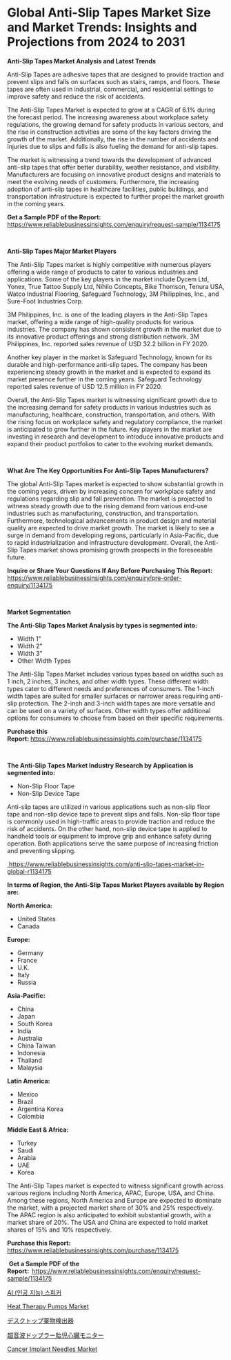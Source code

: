 <p><h1>Global Anti-Slip Tapes Market Size and Market Trends: Insights and Projections from 2024 to 2031</h1></p><p><strong>Anti-Slip Tapes Market Analysis and Latest Trends</strong></p>
<p><p>Anti-Slip Tapes are adhesive tapes that are designed to provide traction and prevent slips and falls on surfaces such as stairs, ramps, and floors. These tapes are often used in industrial, commercial, and residential settings to improve safety and reduce the risk of accidents.</p><p>The Anti-Slip Tapes Market is expected to grow at a CAGR of 6.1% during the forecast period. The increasing awareness about workplace safety regulations, the growing demand for safety products in various sectors, and the rise in construction activities are some of the key factors driving the growth of the market. Additionally, the rise in the number of accidents and injuries due to slips and falls is also fueling the demand for anti-slip tapes.</p><p>The market is witnessing a trend towards the development of advanced anti-slip tapes that offer better durability, weather resistance, and visibility. Manufacturers are focusing on innovative product designs and materials to meet the evolving needs of customers. Furthermore, the increasing adoption of anti-slip tapes in healthcare facilities, public buildings, and transportation infrastructure is expected to further propel the market growth in the coming years.</p></p>
<p><strong>Get a Sample PDF of the Report:&nbsp;</strong> <a href="https://www.reliablebusinessinsights.com/enquiry/request-sample/1134175">https://www.reliablebusinessinsights.com/enquiry/request-sample/1134175</a></p>
<p>&nbsp;</p>
<p><strong>Anti-Slip Tapes Major Market Players</strong></p>
<p><p>The Anti-Slip Tapes market is highly competitive with numerous players offering a wide range of products to cater to various industries and applications. Some of the key players in the market include Dycem Ltd, Yonex, True Tattoo Supply Ltd, Nihilo Concepts, Bike Thomson, Tenura USA, Watco Industrial Flooring, Safeguard Technology, 3M Philippines, Inc., and Sure-Foot Industries Corp.</p><p>3M Philippines, Inc. is one of the leading players in the Anti-Slip Tapes market, offering a wide range of high-quality products for various industries. The company has shown consistent growth in the market due to its innovative product offerings and strong distribution network. 3M Philippines, Inc. reported sales revenue of USD 32.2 billion in FY 2020.</p><p>Another key player in the market is Safeguard Technology, known for its durable and high-performance anti-slip tapes. The company has been experiencing steady growth in the market and is expected to expand its market presence further in the coming years. Safeguard Technology reported sales revenue of USD 12.5 million in FY 2020.</p><p>Overall, the Anti-Slip Tapes market is witnessing significant growth due to the increasing demand for safety products in various industries such as manufacturing, healthcare, construction, transportation, and others. With the rising focus on workplace safety and regulatory compliance, the market is anticipated to grow further in the future. Key players in the market are investing in research and development to introduce innovative products and expand their product portfolios to cater to the evolving market demands.</p></p>
<p>&nbsp;</p>
<p><strong>What Are The Key Opportunities For Anti-Slip Tapes Manufacturers?</strong></p>
<p><p>The global Anti-Slip Tapes market is expected to show substantial growth in the coming years, driven by increasing concern for workplace safety and regulations regarding slip and fall prevention. The market is projected to witness steady growth due to the rising demand from various end-use industries such as manufacturing, construction, and transportation. Furthermore, technological advancements in product design and material quality are expected to drive market growth. The market is likely to see a surge in demand from developing regions, particularly in Asia-Pacific, due to rapid industrialization and infrastructure development. Overall, the Anti-Slip Tapes market shows promising growth prospects in the foreseeable future.</p></p>
<p><strong>Inquire or Share Your Questions If Any Before Purchasing This Report:</strong> <a href="https://www.reliablebusinessinsights.com/enquiry/pre-order-enquiry/1134175">https://www.reliablebusinessinsights.com/enquiry/pre-order-enquiry/1134175</a></p>
<p>&nbsp;</p>
<p><strong>Market Segmentation</strong></p>
<p><strong>The Anti-Slip Tapes Market Analysis by types is segmented into:</strong></p>
<p><ul><li>Width 1"</li><li>Width 2"</li><li>Width 3"</li><li>Other Width Types</li></ul></p>
<p><p>The Anti-Slip Tapes Market includes various types based on widths such as 1 inch, 2 inches, 3 inches, and other width types. These different width types cater to different needs and preferences of consumers. The 1-inch width tapes are suited for smaller surfaces or narrower areas requiring anti-slip protection. The 2-inch and 3-inch width tapes are more versatile and can be used on a variety of surfaces. Other width types offer additional options for consumers to choose from based on their specific requirements.</p></p>
<p><strong>Purchase this Report:&nbsp;</strong><a href="https://www.reliablebusinessinsights.com/purchase/1134175">https://www.reliablebusinessinsights.com/purchase/1134175</a></p>
<p>&nbsp;</p>
<p><strong>The Anti-Slip Tapes Market Industry Research by Application is segmented into:</strong></p>
<p><ul><li>Non-Slip Floor Tape</li><li>Non-Slip Device Tape</li></ul></p>
<p><p>Anti-slip tapes are utilized in various applications such as non-slip floor tape and non-slip device tape to prevent slips and falls. Non-slip floor tape is commonly used in high-traffic areas to provide traction and reduce the risk of accidents. On the other hand, non-slip device tape is applied to handheld tools or equipment to improve grip and enhance safety during operation. Both applications serve the same purpose of increasing friction and preventing slipping.</p></p>
<p><a href="https://www.reliablebusinessinsights.com/anti-slip-tapes-market-in-global-r1134175">&nbsp;https://www.reliablebusinessinsights.com/anti-slip-tapes-market-in-global-r1134175</a></p>
<p><strong>In terms of Region, the Anti-Slip Tapes Market Players available by Region are:</strong></p>
<p>
    <p> <strong> North America: </strong>
        <ul>
            <li>United States</li>
            <li>Canada</li>
        </ul>
        </p> 
    <p> <strong> Europe: </strong>
        <ul>
            <li>Germany</li>
            <li>France</li>
            <li>U.K.</li>
            <li>Italy</li>
            <li>Russia</li>
        </ul>
        </p> 
    <p> <strong> Asia-Pacific: </strong>
        <ul>
            <li>China</li>
            <li>Japan</li>
            <li>South Korea</li>
            <li>India</li>
            <li>Australia</li>
            <li>China Taiwan</li>
            <li>Indonesia</li>
            <li>Thailand</li>
            <li>Malaysia</li>
        </ul>
        </p> 
    <p> <strong> Latin America: </strong>
        <ul>
            <li>Mexico</li>
            <li>Brazil</li>
            <li>Argentina Korea</li>
            <li>Colombia</li>
        </ul>
        </p> 
    <p> <strong> Middle East & Africa: </strong>
        <ul>
            <li>Turkey</li>
            <li>Saudi</li>
            <li>Arabia</li>
            <li>UAE</li>
            <li>Korea</li>
        </ul>
    </p>
    </p>
<p><p>The Anti-Slip Tapes market is expected to witness significant growth across various regions including North America, APAC, Europe, USA, and China. Among these regions, North America and Europe are expected to dominate the market, with a projected market share of 30% and 25% respectively. The APAC region is also anticipated to exhibit substantial growth, with a market share of 20%. The USA and China are expected to hold market shares of 15% and 10% respectively.</p></p>
<p><strong>Purchase this Report: </strong><a href="https://www.reliablebusinessinsights.com/purchase/1134175">https://www.reliablebusinessinsights.com/purchase/1134175</a></p>
<p>&nbsp;<strong>Get a Sample PDF of the Report:&nbsp;&nbsp;</strong><a href="https://www.reliablebusinessinsights.com/enquiry/request-sample/1134175">https://www.reliablebusinessinsights.com/enquiry/request-sample/1134175</a></p>
<p><strong></strong></p>
<p><p><a href="https://github.com/Elenrrera7685/Market-Research-Report-List-2/blob/main/352841897604.md">AI (인공 지능) 스피커</a></p><p><a href="https://github.com/HenrietteMills1/Market-Research-Report-List-1/blob/main/heat-therapy-pumps-market.md">Heat Therapy Pumps Market</a></p><p><a href="https://github.com/CarlieShields/Market-Research-Report-List-1/blob/main/2719086104040.md">デスクトップ薬物検出器</a></p><p><a href="https://github.com/HershelKris/Market-Research-Report-List-1/blob/main/6294520104041.md">超音波ドップラー胎児心臓モニター</a></p><p><a href="https://github.com/marthawweekle/Market-Research-Report-List-1/blob/main/cancer-implant-needles-market.md">Cancer Implant Needles Market</a></p></p>